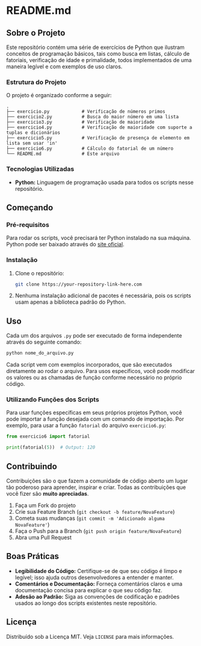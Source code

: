 # README.md

## Sobre o Projeto

Este repositório contém uma série de exercícios de Python que ilustram conceitos de programação básicos, tais como busca em listas, cálculo de fatoriais, verificação de idade e primalidade, todos implementados de uma maneira legível e com exemplos de uso claros.

### Estrutura do Projeto

O projeto é organizado conforme a seguir:

    .
    ├── exercicio.py            # Verificação de números primos
    ├── exercicio2.py           # Busca do maior número em uma lista
    ├── exercicio3.py           # Verificação de maioridade
    ├── exercicio4.py           # Verificação de maioridade com suporte a tuplas e dicionários
    ├── exercicio5.py           # Verificação de presença de elemento em lista sem usar 'in'
    ├── exercicio6.py           # Cálculo do fatorial de um número
    └── README.md               # Este arquivo

### Tecnologias Utilizadas

- **Python:** Linguagem de programação usada para todos os scripts nesse repositório.

## Começando

### Pré-requisitos

Para rodar os scripts, você precisará ter Python instalado na sua máquina. Python pode ser baixado através do [site oficial](https://www.python.org/downloads/).

### Instalação

1. Clone o repositório:
   ```sh
   git clone https://your-repository-link-here.com
   ```
2. Nenhuma instalação adicional de pacotes é necessária, pois os scripts usam apenas a biblioteca padrão do Python.

## Uso

Cada um dos arquivos `.py` pode ser executado de forma independente através do seguinte comando:

```sh
python nome_do_arquivo.py
```

Cada script vem com exemplos incorporados, que são executados diretamente ao rodar o arquivo. Para usos específicos, você pode modificar os valores ou as chamadas de função conforme necessário no próprio código.

### Utilizando Funções dos Scripts
Para usar funções específicas em seus próprios projetos Python, você pode importar a função desejada com um comando de importação. Por exemplo, para usar a função `fatorial` do arquivo `exercicio6.py`:
```python
from exercicio6 import fatorial

print(fatorial(5))  # Output: 120
```

## Contribuindo

Contribuições são o que fazem a comunidade de código aberto um lugar tão poderoso para aprender, inspirar e criar. Todas as contribuições que você fizer são **muito apreciadas**.

1. Faça um Fork do projeto
2. Crie sua Feature Branch (`git checkout -b feature/NovaFeature`)
3. Cometa suas mudanças (`git commit -m 'Adicionado alguma NovaFeature'`)
4. Faça o Push para a Branch (`git push origin feature/NovaFeature`)
5. Abra uma Pull Request

## Boas Práticas

- **Legibilidade do Código:** Certifique-se de que seu código é limpo e legível; isso ajuda outros desenvolvedores a entender e manter.
- **Comentários e Documentação:** Forneça comentários claros e uma documentação concisa para explicar o que seu código faz.
- **Adesão ao Padrão:** Siga as convenções de codificação e padrões usados ao longo dos scripts existentes neste repositório.

## Licença

Distribuído sob a Licença MIT. Veja `LICENSE` para mais informações.